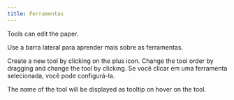 ```yaml
---
title: Ferramentas
---
```


Tools can edit the paper.

Use a barra lateral para aprender mais sobre as ferramentas.

Create a new tool by clicking on the plus icon. Change the tool order by dragging and change the tool by clicking.
Se você clicar em uma ferramenta selecionada, você pode configurá-la.

The name of the tool will be displayed as tooltip on hover on the tool.

